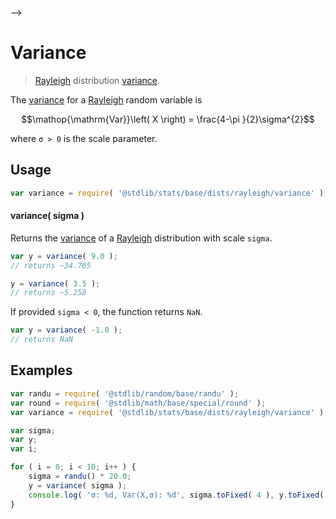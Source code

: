     

-->

# Variance

> [Rayleigh][rayleigh-distribution] distribution [variance][variance].

<!-- Section to include introductory text. Make sure to keep an empty line after the intro `section` element and another before the `/section` close. -->

<section class="intro">

The [variance][variance] for a [Rayleigh][rayleigh-distribution] random variable is

<!-- <equation class="equation" label="eq:rayleigh_variance" align="center" raw="\operatorname{Var}\left( X \right) = \frac{4-\pi }{2}\sigma^{2}" alt="Variance for a Rayleigh distribution."> -->

```math
\mathop{\mathrm{Var}}\left( X \right) = \frac{4-\pi }{2}\sigma^{2}
```

<!-- <div class="equation" align="center" data-raw-text="\operatorname{Var}\left( X \right) = \frac{4-\pi }{2}\sigma^{2}" data-equation="eq:rayleigh_variance">
    <img src="https://cdn.jsdelivr.net/gh/stdlib-js/stdlib@51534079fef45e990850102147e8945fb023d1d0/lib/node_modules/@stdlib/stats/base/dists/rayleigh/variance/docs/img/equation_rayleigh_variance.svg" alt="Variance for a Rayleigh distribution.">
    <br>
</div> -->

<!-- </equation> -->

where `σ > 0` is the scale parameter.

</section>

<!-- /.intro -->

<!-- Package usage documentation. -->

<section class="usage">

## Usage

```javascript
var variance = require( '@stdlib/stats/base/dists/rayleigh/variance' );
```

#### variance( sigma )

Returns the [variance][variance] of a [Rayleigh][rayleigh-distribution] distribution with scale `sigma`.

```javascript
var y = variance( 9.0 );
// returns ~34.765

y = variance( 3.5 );
// returns ~5.258
```

If provided `sigma < 0`, the function returns `NaN`.

```javascript
var y = variance( -1.0 );
// returns NaN
```

</section>

<!-- /.usage -->

<!-- Package usage notes. Make sure to keep an empty line after the `section` element and another before the `/section` close. -->

<section class="notes">

</section>

<!-- /.notes -->

<!-- Package usage examples. -->

<section class="examples">

## Examples

<!-- eslint no-undef: "error" -->

```javascript
var randu = require( '@stdlib/random/base/randu' );
var round = require( '@stdlib/math/base/special/round' );
var variance = require( '@stdlib/stats/base/dists/rayleigh/variance' );

var sigma;
var y;
var i;

for ( i = 0; i < 10; i++ ) {
    sigma = randu() * 20.0;
    y = variance( sigma );
    console.log( 'σ: %d, Var(X,σ): %d', sigma.toFixed( 4 ), y.toFixed( 4 ) );
}
```

</section>

<!-- /.examples -->

<!-- Section to include cited references. If references are included, add a horizontal rule *before* the section. Make sure to keep an empty line after the `section` element and another before the `/section` close. -->

<section class="references">

</section>

<!-- /.references -->

<!-- Section for related `stdlib` packages. Do not manually edit this section, as it is automatically populated. -->

<section class="related">

</section>

<!-- /.related -->

<!-- Section for all links. Make sure to keep an empty line after the `section` element and another before the `/section` close. -->

<section class="links">

[rayleigh-distribution]: https://en.wikipedia.org/wiki/Rayleigh_distribution

[variance]: https://en.wikipedia.org/wiki/Variance

</section>

<!-- /.links -->
